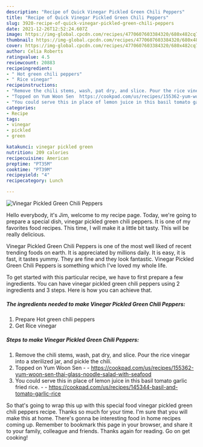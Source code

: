 ```yaml
---
description: "Recipe of Quick Vinegar Pickled Green Chili Peppers"
title: "Recipe of Quick Vinegar Pickled Green Chili Peppers"
slug: 3920-recipe-of-quick-vinegar-pickled-green-chili-peppers
date: 2021-12-26T12:52:24.607Z
image: https://img-global.cpcdn.com/recipes/4770607603384320/680x482cq70/vinegar-pickled-green-chili-peppers-recipe-main-photo.jpg
thumbnail: https://img-global.cpcdn.com/recipes/4770607603384320/680x482cq70/vinegar-pickled-green-chili-peppers-recipe-main-photo.jpg
cover: https://img-global.cpcdn.com/recipes/4770607603384320/680x482cq70/vinegar-pickled-green-chili-peppers-recipe-main-photo.jpg
author: Celia Roberts
ratingvalue: 4.5
reviewcount: 20883
recipeingredient:
- " Hot green chili peppers"
- " Rice vinegar"
recipeinstructions:
- "Remove the chili stems, wash, pat dry, and slice. Pour the rice vinegar into a sterilized jar, and pickle the chili."
- "Topped on Yum Woon Sen  https://cookpad.com/us/recipes/155362-yum-woon-sen-thai-glass-noodle-salad-with-seafood"
- "You could serve this in place of lemon juice in this basil tomato garlic fried rice.  https://cookpad.com/us/recipes/145344-basil-and-tomato-garlic-rice"
categories:
- Recipe
tags:
- vinegar
- pickled
- green

katakunci: vinegar pickled green 
nutrition: 209 calories
recipecuisine: American
preptime: "PT35M"
cooktime: "PT39M"
recipeyield: "4"
recipecategory: Lunch

---
```



![Vinegar Pickled Green Chili Peppers](https://img-global.cpcdn.com/recipes/4770607603384320/680x482cq70/vinegar-pickled-green-chili-peppers-recipe-main-photo.jpg)

Hello everybody, it's Jim, welcome to my recipe page. Today, we're going to prepare a special dish, vinegar pickled green chili peppers. It is one of my favorites food recipes. This time, I will make it a little bit tasty. This will be really delicious.



Vinegar Pickled Green Chili Peppers is one of the most well liked of recent trending foods on earth. It is appreciated by millions daily. It is easy, it is fast, it tastes yummy. They are fine and they look fantastic. Vinegar Pickled Green Chili Peppers is something which I've loved my whole life.


To get started with this particular recipe, we have to first prepare a few ingredients. You can have vinegar pickled green chili peppers using 2 ingredients and 3 steps. Here is how you can achieve that.

<!--inarticleads1-->

##### The ingredients needed to make Vinegar Pickled Green Chili Peppers:

1. Prepare  Hot green chili peppers
1. Get  Rice vinegar




<!--inarticleads2-->

##### Steps to make Vinegar Pickled Green Chili Peppers:

1. Remove the chili stems, wash, pat dry, and slice. Pour the rice vinegar into a sterilized jar, and pickle the chili.
1. Topped on Yum Woon Sen -  - https://cookpad.com/us/recipes/155362-yum-woon-sen-thai-glass-noodle-salad-with-seafood
1. You could serve this in place of lemon juice in this basil tomato garlic fried rice. -  - https://cookpad.com/us/recipes/145344-basil-and-tomato-garlic-rice




So that's going to wrap this up with this special food vinegar pickled green chili peppers recipe. Thanks so much for your time. I'm sure that you will make this at home. There's gonna be interesting food in home recipes coming up. Remember to bookmark this page in your browser, and share it to your family, colleague and friends. Thanks again for reading. Go on get cooking!
